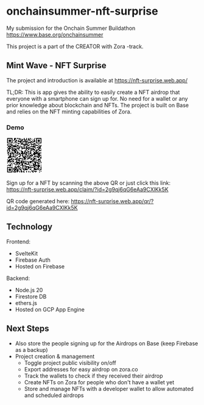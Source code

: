 # onchainsummer-nft-surprise

My submission for the Onchain Summer Buildathon https://www.base.org/onchainsummer

This project is a part of the CREATOR with Zora -track.

## Mint Wave - NFT Surprise

The project and introduction is available at https://nft-surprise.web.app/

TL;DR: This is app gives the ability to easily create a NFT airdrop that everyone with a smartphone can sign up for. No need for a wallet or any prior knowledge about blockchain and NFTs. The project is built on Base and relies on the NFT minting capabilities of Zora.

### Demo

![QR Code](./README-QR.svg)

Sign up for a NFT by scanning the above QR or just click this link: https://nft-surprise.web.app/claim/?id=2g9qj6qG6eAa9CXlKk5K

QR code generated here: https://nft-surprise.web.app/qr/?id=2g9qj6qG6eAa9CXlKk5K

## Technology

Frontend:
- SvelteKit
- Firebase Auth
- Hosted on Firebase

Backend:
- Node.js 20
- Firestore DB
- ethers.js
- Hosted on GCP App Engine

## Next Steps

- Also store the people signing up for the Airdrops on Base (keep Firebase as a backup)
- Project creation & management
  - Toggle project public visibility on/off
  - Export addresses for easy airdrop on zora.co
  - Track the wallets to check if they received their airdrop
  - Create NFTs on Zora for people who don't have a wallet yet
  - Store and manage NFTs with a developer wallet to allow automated and scheduled airdrops
